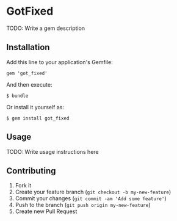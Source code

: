 # GotFixed

TODO: Write a gem description

## Installation

Add this line to your application's Gemfile:

    gem 'got_fixed'

And then execute:

    $ bundle

Or install it yourself as:

    $ gem install got_fixed

## Usage

TODO: Write usage instructions here

## Contributing

1. Fork it
2. Create your feature branch (`git checkout -b my-new-feature`)
3. Commit your changes (`git commit -am 'Add some feature'`)
4. Push to the branch (`git push origin my-new-feature`)
5. Create new Pull Request
